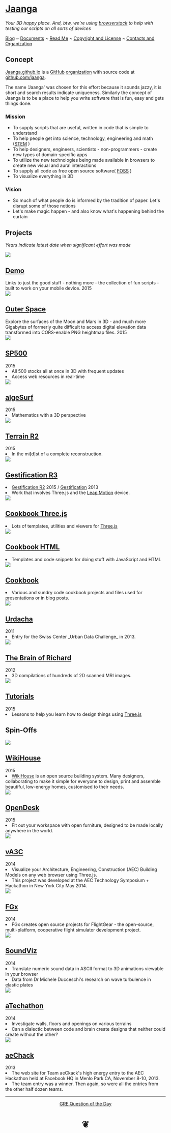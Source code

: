 <span style=display:none; >[You are now in a GitHub source code view - click this link to view this read me file as a web page]( https://jaanga.github.io/ "View file as a web page." )</span>


# [Jaanga]( index.html )


_Your 3D happy place. And, btw, we're using [browserstack]( https://www.browserstack.com ) to help with testing our scripts on all sorts of devices_

<div class=divMenuBar >

<a href= http://jaanga.github.io/request-jaanga-blog-posts.html >Blog</a>
~ <a href= http://jaanga.github.io/documents >Documents</a>
~ <a href= http://jaanga.github.io/#https://jaanga.github.io/readme-dev.md >Read Me</a>
~ <a href= http://jaanga.github.io/#https://jaanga.github.io/jaanga-copyright-and-mit-license.md >Copyright and License</a>
~ <a href= http://jaanga.github.io/#https://jaanga.github.io/jaanga-contacts-and-organization.md >Contacts and Organization</a>

</div>

<!--

## Sample Web Pages / Source Code

<iframe id=carousel class=ifr src=iframe-carousel-r4.html width=100% height=600px ></iframe>

######_Sample Jaanga Scripts - [Code Edit View]( http://jaanga.github.io/cookbook-html/templates/code-edit-view/ )_
-->

## Concept

[Jaanga.github.io]( http://jaanga.github.io ) is a [GitHub]( https://github.com ) [organization]( https://github.com/jaanga/jaanga.github.io/tree/master/home/r4 ) with source code at [github.com/jaanga]( https://github.com/jaanga ).

The name 'Jaanga' was chosen for this effort because it sounds jazzy, it is short and search results indicate uniqueness. Similarly the concept of Jaanga is to be a place to help you write software that is fun, easy and gets things done.

### Mission
<!-- a statement of a rationale, applicable now as well as in the future -->

* To supply scripts that are useful, written in code that is simple to understand
* To help people get into science, technology, engineering and math ([STEM]( https://en.wikipedia.org/wiki/Science,_Technology,_Engineering,_and_Mathematics ) )
* To help designers, engineers, scientists - non-programmers - create new types of domain-specific apps
* To utilize the new technologies being made available in browsers to create new visual and aural interactions
* To supply all code as free open source software( [FOSS]( https://en.wikipedia.org/wiki/Free_and_open-source_software ) )
* To visualize everything in 3D

### Vision
<!--  a descriptive picture of a desired future state -->

* So much of what people do is informed by the tradition of paper. Let's disrupt some of those notions
* Let's make magic happen - and also know what's happening behind the curtain

## Projects

_Years indicate latest date when significant effort was made_

<div class=figure >
<a href=http://jaanga.github.io/demo ><img src=http://jaanga.github.io/home/images/simplitechture-05-nerbous-240x180.png>
<h2>Demo</h2></a>
Links to just the good stuff - nothing more - the collection of fun scripts - built to work on your mobile device. 2015
</div>

<div class=figure >
<a href=http://jaanga.github.io/outer-space/ >
<img src=http://jaanga.github.io/home/images/star-spotter-screen-stars-240x180.png >
<h2>Outer Space</h2></a>
Explore the surfaces of the Moon and Mars in 3D - and much more
Gigabytes of formerly quite difficult to access digital elevation data transformed into CORS-enable PNG heightmap files. 2015
</div>

<div class=figure >
<a href=http://jaanga.github.io/sp500/index.html >
<img src=http://jaanga.github.io/home/images/sp500-r2-240x180.png >
<h2>SP500</h2></a>2015
<li>All 500 stocks all at once in 3D with frequent updates
<li>Access web resources in real-time
</div>

<div class=figure >
<a href=http://webmath.github.io/algesurf >
<img src=http://jaanga.github.io/home/images/2-Algesurf.png >
<h2>algeSurf</h2></a> 2015
<li>Mathematics with a 3D perspective
</div>

<div class=figure >
<a href=http://jaanga.github.io/terrain-r2/terrain.html >
<img src=http://jaanga.github.io/home/images/terrain-sf-240x180.png >
<h2>Terrain R2</h2></a> 2015
<li>In the mi[d]st of a complete reconstruction.
</div>

<div class=figure >
<a href=http://jaanga.github.io/gestification-r3/ >
<img src=http://jaanga.github.io/home/images/show-of-hands-screen-grab-240x180.png >
<h2>Gestification R3</h2></a>
<li><a href="http://jaanga.github.io/gestification-r2/" >Gestification R2</a> 2015 / <a href=http://jaanga.github.io/gestification/>Gestification</a> 2013
<li>Work that involves Three.js and the <a href=https://leapmotion.com >Leap Motion</a> device.
</div>

<div class=figure >
<a href=http://jaanga.github.com/cookbook-threejs >
<img src=http://jaanga.github.io/home/images/template-threejs-lights-r1-240x180.png >
<h2>Cookbook Three.js</h2></a>
<li>Lots of templates, utilities and viewers for <a href=https://threejs.org >Three.js</a>
</div>

<div class=figure >
<a href=http://jaanga.github.io/cookbook-html/>
<img src=http://jaanga.github.io/home/images/stats-lorenz-attractor-r2-240x180.png >
<h2>Cookbook HTML</h2></a>
<li>Templates and code snippets for doing stuff with JavaScript and HTML
</div>

<div class=figure >
<a href=http://jaanga.github.io/cookbook >
<img src=http://jaanga.github.io/home/images/rubiks-cube-base-240x180.png >
<h2>Cookbook</h2></a>
<li>Various and sundry code cookbook projects and files used for presentations or in blog posts.
</div>

<!--

* <a href="http://jaanga.github.io/terrain/" >Terrain Data</a> ~ The data for the altitude above sea level of everywhere on earth to a resolution of 90 meters supplied as PNG heightmaps.

* <a href="http://jaanga.github.io/terrain-viewer/" >Terrain Viewer</a> ~ Three quite different ways of viewing the Terrain Data

* <a href="http://jaanga.github.io/terrain-viewer/" >Terrain Plus</a> ~ Gazetteers and other mapping extras
-->


<div class=figure >
<a href=http://jaanga.github.io/urdacha >
<img src=http://jaanga.github.io/home/images/3-Urdacha.png >
<h2>Urdacha</h2></a>2011
<li>Entry for the Swiss Center _Urban Data Challenge_ in 2013.
</div>
<div class=figure >
<a href=http://jaanga.github.io/brainofrichard/>
<img src=http://jaanga.github.io/home/images/4-Brain-of-Richard.png ) >
<h2>The Brain of Richard</h2></a> 2012
<li>3D compilations of hundreds of 2D scanned MRI images.
</div>

<div class=figure >
<a href=http://jaanga.github.io/tutorials/ >
<img src=http://jaanga.github.io/home/images/threejs-lesson-01-240x180.png >
<h2>Tutorials</h2></a> 2015
<li>Lessons to help you learn how to design things using <a href=https://threejs.org >Three.js</a>
</div>

## Spin-Offs

<div class=figure >
<a href=http://wikihouse.github.io/viewer-experiments/ >
<img src= http://jaanga.github.io/home/images/wikihouse-studio2-240x180.png  >
<h2>WikiHouse</h2>
</a> 2015
<li><a href=https://www.wikihouse.cc/ >WikiHouse</a> is an open source building system. Many designers, collaborating to make it simple for everyone to design, print and assemble beautiful, low-energy homes, customised to their needs.
</div>

<div class=figure >
<a href=http://opendesk.github.io/design-playground/ >
<img src=http://jaanga.github.io/home/images/opendesk-half-sheet-table-240x180.png  >
<h2>OpenDesk</h2></a>2015
<li>Fit out your workspace with open furniture, designed to be made locally anywhere in the world.
</div>

<div class=figure >
<a href=http://va3c.github.io/ >
<img src=http://jaanga.github.io/home/images/va3c-r1-240x180.png  >
<h2>vA3C</h2></a> 2014
<li>Visualize your Architecture, Engineering, Construction (AEC) Building Models on any web browser using Three.js.
<li>This project was developed at the AEC Technology Symposium + Hackathon in New York City May 2014.
</div>

<div class=figure >
<a href=http://fgx.github.io/  >
<img src=http://jaanga.github.io/home/images/6-FGx.png >
<h2>FGx</h2></a> 2014
<li>FGx creates open source projects for FlightGear - the open-source, multi-platform, cooperative flight simulator development project.
</div>

<div class=figure >
<a href=https://soundviz.github.io/ >
<img src=http://jaanga.github.io/home/images/soundviz-240x180.png >
<h2>SoundViz</h2></a>2014
<li>Translate numeric sound data in ASCII format to 3D animations viewable in your browser
<li>Data from Dr Michele Ducceschi's research on wave turbulence in elastic plates
</div>

<div class=figure >
<a href=https://atechathon.github.io/ >
<img src=http://jaanga.github.io/home/images/atechathon-240x180.png >
<h2>aTechathon</h2></a> 2014
<li>Investigate walls, floors and openings on various terrains
<li>Can a dialectic between code and brain create designs that neither could create without the other?
</div>

<div class=figure >
<a href=https://aechack.github.io/  >
<img src=http://jaanga.github.io/home/images/aechack-240x180.png >
<h2>aeChack</h2></a>2013
<li>The web site for Team aeCkack's high energy entry to the AEC Hackathon held at Facebook HQ in Menlo Park CA, November 8-10, 2013.
<li>The team entry was a winner. Then again, so were all the entries from the other half dozen teams.
</div>


***

<center title='This is called a dingbat. It indicates the end of things. Bye for now...' >

[GRE Question of the Day]( http://www.grequestionaday.com/ )

# <a href=javascript:window.scrollTo(0,0); style=text-decoration:none; >❦</a>
</center>

<style>

</style>

